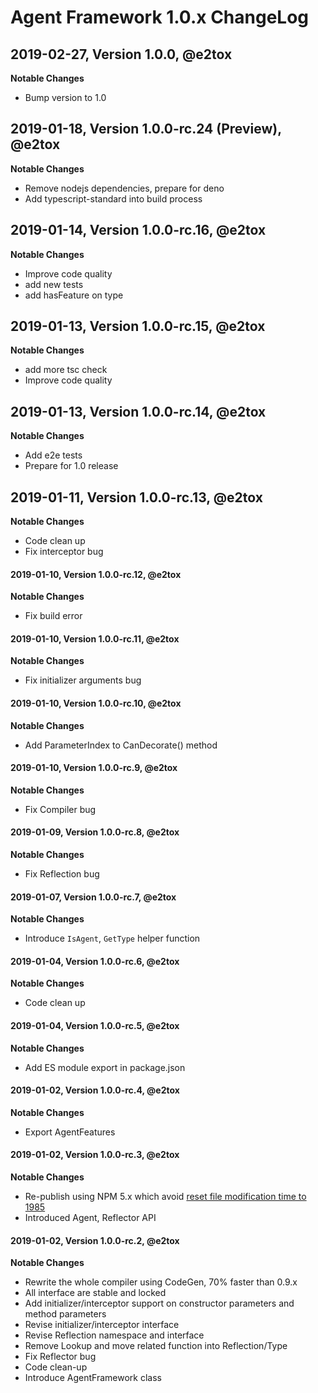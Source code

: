# Agent Framework 1.0.x ChangeLog

## 2019-02-27, Version 1.0.0, @e2tox

**Notable Changes**

- Bump version to 1.0

## 2019-01-18, Version 1.0.0-rc.24 (Preview), @e2tox

**Notable Changes**

- Remove nodejs dependencies, prepare for deno
- Add typescript-standard into build process

## 2019-01-14, Version 1.0.0-rc.16, @e2tox

**Notable Changes**

- Improve code quality
- add new tests
- add hasFeature on type

## 2019-01-13, Version 1.0.0-rc.15, @e2tox

**Notable Changes**

- add more tsc check
- Improve code quality

## 2019-01-13, Version 1.0.0-rc.14, @e2tox

**Notable Changes**

- Add e2e tests
- Prepare for 1.0 release

## 2019-01-11, Version 1.0.0-rc.13, @e2tox

**Notable Changes**

- Code clean up
- Fix interceptor bug

#### 2019-01-10, Version 1.0.0-rc.12, @e2tox

**Notable Changes**

- Fix build error

#### 2019-01-10, Version 1.0.0-rc.11, @e2tox

**Notable Changes**

- Fix initializer arguments bug

#### 2019-01-10, Version 1.0.0-rc.10, @e2tox

**Notable Changes**

- Add ParameterIndex to CanDecorate() method

#### 2019-01-10, Version 1.0.0-rc.9, @e2tox

**Notable Changes**

- Fix Compiler bug

#### 2019-01-09, Version 1.0.0-rc.8, @e2tox

**Notable Changes**

- Fix Reflection bug

#### 2019-01-07, Version 1.0.0-rc.7, @e2tox

**Notable Changes**

- Introduce `IsAgent`, `GetType` helper function

#### 2019-01-04, Version 1.0.0-rc.6, @e2tox

**Notable Changes**

- Code clean up

#### 2019-01-04, Version 1.0.0-rc.5, @e2tox

**Notable Changes**

- Add ES module export in package.json

#### 2019-01-02, Version 1.0.0-rc.4, @e2tox

**Notable Changes**

- Export AgentFeatures

#### 2019-01-02, Version 1.0.0-rc.3, @e2tox

**Notable Changes**

- Re-publish using NPM 5.x which avoid [reset file modification time to 1985](https://github.com/npm/npm/issues/20439)
- Introduced Agent, Reflector API

#### 2019-01-02, Version 1.0.0-rc.2, @e2tox

**Notable Changes**

- Rewrite the whole compiler using CodeGen, 70% faster than 0.9.x
- All interface are stable and locked
- Add initializer/interceptor support on constructor parameters and method parameters
- Revise initializer/interceptor interface
- Revise Reflection namespace and interface
- Remove Lookup and move related function into Reflection/Type
- Fix Reflector bug
- Code clean-up
- Introduce AgentFramework class
